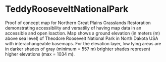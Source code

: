 # TeddyRooseveltNationalPark
Proof of concept map for Northern Great Plains Grasslands Restoration demonstrating accessibility and versatiliy of having map data in an accessible and open loaction.  Map shows a ground elevation (in meters (m) above sea level) of Theodore Roosevelt National Park in North Dakota USA with interachangeable basemaps. For the elevation layer, low lying areas are in darker shades of gray (minimum = 557 m) brighter shades represent higher elevations (max = 1034 m).
